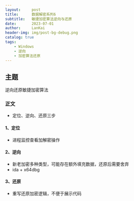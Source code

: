 ```yaml
---
layout:     post
title:      数据解密系列6
subtitle:   敏捷加密算法逆向与还原
date:       2023-07-01
author:     LanKai
header-img: img/post-bg-debug.png
catalog: true
tags:
    - Windows
    - 逆向
    - 加密算法还原
---
```




## 主题
逆向还原敏捷加密算法

### 正文
- 定位、逆向、还原三步

#### 1、定位
- 进程监控查看加解密操作

#### 2、逆向
- 新老加密多种类型，可能存在额外填充数据，还原后需要舍弃
- ida + x64dbg

#### 3、还原
- 重写还原加密逻辑，不便于展示代码

